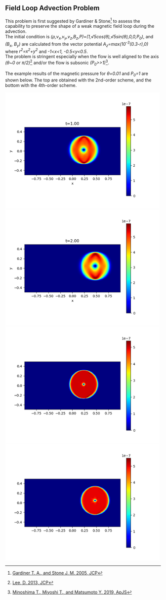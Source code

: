 ## Field Loop Advection Problem

This problem is first suggested by Gardiner & Stone[^1] to assess the capability to preserve the shape of a weak magnetic field loop during the advection.<br>
The initial condition is *(&rho;,v<sub>x</sub>,v<sub>y</sub>,v<sub>z</sub>,B<sub>z</sub>,P)*=*(1,&radic;5cos(&theta;),&radic;5sin(&theta;),0,0,P<sub>0</sub>)*, and *(B<sub>x</sub>, B<sub>y</sub>)* are calculated from the vector potential *A<sub>z</sub>=*max*(10<sup>-3</sup>(0.3-r),0)* where *r<sup>2</sup>=x<sup>2</sup>+y<sup>2</sup>* and *-1<x<1, -0.5<y<0.5*.<br>
The problem is stringent especially when the flow is well aligned to the axis *(&theta;~0 or &pi;/2)*[^2] and/or the flow is subsonic *(P<sub>0</sub>>>1)*[^3].

The example results of the magnetic pressure for *&theta;=0.01* and *P<sub>0</sub>=1* are shown below. The top are obtained with the 2nd-order scheme, and the bottom with the 4th-order scheme.

<img src="../../imgs/loop/Figure_1_2nd.png" alt="Loop advection t=1" width="500px"> <img src="../../imgs/loop/Figure_2_2nd.png" alt="Loop advection t=2" width="500px">
<img src="../../imgs/loop/Figure_1_4th.png" alt="Loop advection t=1" width="500px"> <img src="../../imgs/loop/Figure_2_4th.png" alt="Loop advection t=2" width="500px">

[^1]: [Gardiner T. A., and Stone J. M. 2005, JCP](https://www.sciencedirect.com/science/article/pii/S0021999104004784)
[^2]: [Lee, D. 2013, JCP](https://www.sciencedirect.com/science/article/pii/S0021999113001836?via%3Dihub)
[^3]: [Minoshima T., Miyoshi T., and Matsumoto Y. 2019, ApJS](https://iopscience.iop.org/article/10.3847/1538-4365/ab1a36/meta)
